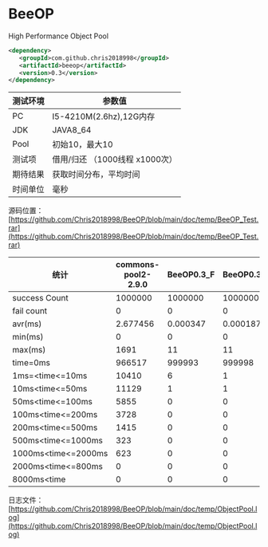 # BeeOP
High Performance Object Pool


```xml
<dependency>
   <groupId>com.github.chris2018998</groupId>
   <artifactId>beeop</artifactId>
   <version>0.3</version>
</dependency>
```


| 测试环境 | 参数值|
| ---     | ---  |
| PC      | I5-4210M(2.6hz),12G内存  |
| JDK     | JAVA8_64 |
| Pool    | 初始10，最大10 |
| 测试项   | 借用/归还 （1000线程 x1000次） |
| 期待结果 | 获取时间分布，平均时间 |
| 时间单位 | 毫秒 |

源码位置：[https://github.com/Chris2018998/BeeOP/blob/main/doc/temp/BeeOP_Test.rar](https://github.com/Chris2018998/BeeOP/blob/main/doc/temp/BeeOP_Test.rar)

| 统计 | commons-pool2-2.9.0 | BeeOP0.3_F | BeeOP0.3_C |
| --- | --- | --- | --- |
| success Count | 1000000 | 1000000 | 1000000 |
| fail count | 0 | 0 | 0 |
| avr(ms) | 2.677456 | 0.000347 | 0.000187 |
| min(ms) | 0 | 0 | 0 |
| max(ms) | 1691 | 11 | 11 |
| time=0ms | 966517 | 999993 | 999998 |
| 1ms=<time<=10ms | 10410 | 6 | 1 |
| 10ms<time<=50ms | 11129 | 1 | 1 |
| 50ms<time<=100ms | 5855 | 0 | 0 |
| 100ms<time<=200ms | 3728 | 0 | 0 |
| 200ms<time<=500ms | 1415 | 0 | 0 |
| 500ms<time<=1000ms | 323 | 0 | 0 |
| 1000ms<time<=2000ms | 623 | 0 | 0 |
| 2000ms<time<=800ms | 0 | 0 | 0 |
| 8000ms<time | 0 | 0 | 0 |

日志文件：[https://github.com/Chris2018998/BeeOP/blob/main/doc/temp/ObjectPool.log](https://github.com/Chris2018998/BeeOP/blob/main/doc/temp/ObjectPool.log)
